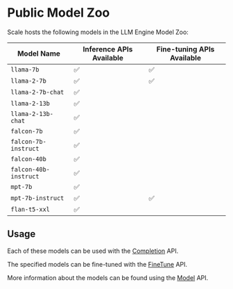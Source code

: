 # Public Model Zoo

Scale hosts the following models in the LLM Engine Model Zoo:

| Model Name            | Inference APIs Available | Fine-tuning APIs Available |
| --------------------- | ------------------------ | -------------------------- |
| `llama-7b`            | ✅                       | ✅                         |
| `llama-2-7b`          | ✅                       | ✅                         |
| `llama-2-7b-chat`     | ✅                       |                            |
| `llama-2-13b`         | ✅                       |                            |
| `llama-2-13b-chat`    | ✅                       |                            |
| `falcon-7b`           | ✅                       |                            |
| `falcon-7b-instruct`  | ✅                       |                            |
| `falcon-40b`          | ✅                       |                            |
| `falcon-40b-instruct` | ✅                       |                            |
| `mpt-7b`              | ✅                       |                            |
| `mpt-7b-instruct`     | ✅                       | ✅                         |
| `flan-t5-xxl`         | ✅                       |                            |

## Usage

Each of these models can be used with the
[Completion](../api/python_client/#llmengine.Completion) API.

The specified models can be fine-tuned with the
[FineTune](../api/python_client/#llmengine.FineTune) API.

More information about the models can be found using the
[Model](../api/python_client/#llmengine.Model) API.
